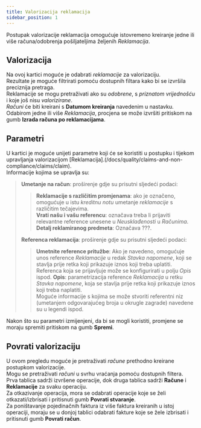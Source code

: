 ```yaml
---
title: Valorizacija reklamacija
sidebar_position: 1
---
```


Postupak valorizacije reklamacija omogućuje istovremeno kreiranje jedne ili više računa/odobrenja pošiljateljima željenih *Reklamacija*.   

## Valorizacija
Na ovoj kartici moguće je odabrati *reklamacije* za valorizaciju.  
Rezultate je moguće filtrirati pomoću dostupnih filtara kako bi se izvršila preciznija pretraga.   
Reklamacije se mogu pretraživati ako su *odobrene*, s *priznatom vrijednošću* i koje još nisu *valorizirane*.   
*Računi* će biti kreirani s **Datumom kreiranja** navedenim u nastavku.   
Odabirom jedne ili više *Reklamacija*, procjena se može izvršiti pritiskom na gumb **Izrada računa po reklamacijama**.   

## Parametri 
U kartici je moguće unijeti parametre koji će se koristiti u postupku i tijekom upravljanja valorizacijom [Reklamacija].(/docs/quality/claims-and-non-compliance/claims/claim).   
Informacije kojima se upravlja su:   
> **Umetanje na račun**: proširenje gdje su prisutni sljedeći podaci:    
>> **Reklamacije s različitim promjenama**: ako je označeno, omogućuje u istu *kreditnu notu* umetanje *reklamacije* s različitim tečajevima.   
>> **Vrati našu i vašu referencu**: označava treba li prijaviti relevantne reference unesene u *Neusklađenosti* u *Računima*.  
>> **Detalj reklamiranog predmeta**: Označava ???. 
>   
> **Referenca reklamacija**: proširenje gdje su prisutni sljedeći podaci:   
>> **Umetnite reference pritužbe**: Ako je navedeno, omogućuje unos reference *Reklamacije* u redak *Stavka napomene*, koji se stavlja prije retka koji prikazuje iznos koji treba uplatiti. Referenca koja se prijavljuje može se konfigurirati u polju *Opis* ispod. 
>> **Opis**: parametrizacija reference *Reklamacija* u retku *Stavka napomene*, koja se stavlja prije retka koji prikazuje iznos koji treba naplatiti.   
>> Moguće informacije s kojima se može stvoriti referentni niz (umetanjem odgovarajućeg broja u okrugle zagrade) navedene su u legendi ispod.   
>>
Nakon što su parametri izmijenjeni, da bi se mogli koristiti, promjene se moraju spremiti pritiskom na gumb **Spremi**.

## Povrati valorizaciju
U ovom pregledu moguće je pretraživati *račune* prethodno kreirane postupkom valorizacije.   
Mogu se pretraživati *računi* u svrhu vraćanja pomoću dostupnih filtera.   
Prva tablica sadrži izvršene operacije, dok druga tablica sadrži **Račune** i **Reklamacije** za svaku operaciju.   
Za otkazivanje operacija, mora se odabrati operacije koje se želi otkazati/izbrisati i pritisnuti gumb **Povrati stvaranje**.   
Za poništavanje pojedinačnih faktura iz više faktura kreiranih u istoj operaciji, moraju se u donjoj tablici odabrati fakture koje se žele izbrisati i pritisnuti gumb **Povrati račun**.   